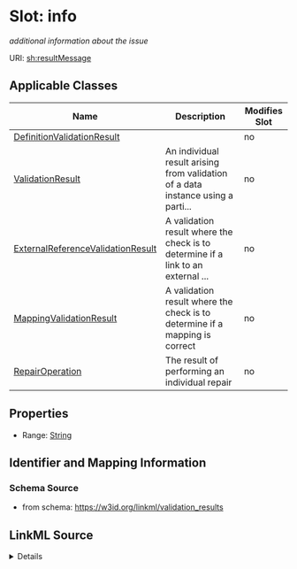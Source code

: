 

# Slot: info


_additional information about the issue_



URI: [sh:resultMessage](http://www.w3.org/ns/shacl#resultMessage)



<!-- no inheritance hierarchy -->





## Applicable Classes

| Name | Description | Modifies Slot |
| --- | --- | --- |
| [DefinitionValidationResult](DefinitionValidationResult.md) |  |  no  |
| [ValidationResult](ValidationResult.md) | An individual result arising from validation of a data instance using a parti... |  no  |
| [ExternalReferenceValidationResult](ExternalReferenceValidationResult.md) | A validation result where the check is to determine if a link to an external ... |  no  |
| [MappingValidationResult](MappingValidationResult.md) | A validation result where the check is to determine if a mapping is correct |  no  |
| [RepairOperation](RepairOperation.md) | The result of performing an individual repair |  no  |







## Properties

* Range: [String](String.md)





## Identifier and Mapping Information







### Schema Source


* from schema: https://w3id.org/linkml/validation_results




## LinkML Source

<details>
```yaml
name: info
description: additional information about the issue
from_schema: https://w3id.org/linkml/validation_results
rank: 1000
slot_uri: sh:resultMessage
alias: info
domain_of:
- ValidationResult
- MappingValidationResult
- RepairOperation
range: string

```
</details>